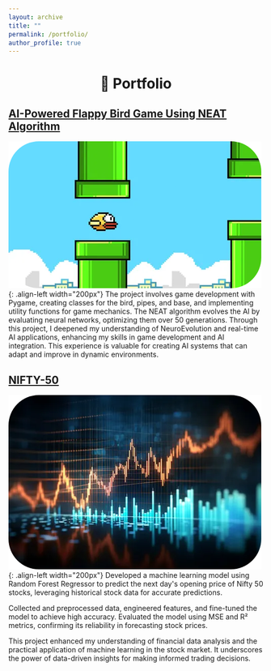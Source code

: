 ```yaml
---
layout: archive
title: ""
permalink: /portfolio/
author_profile: true
---
```


<h1 align=center>🙌 Portfolio</h1>

## [AI-Powered Flappy Bird Game Using NEAT Algorithm](https://github.com/Nexalyze/AI-Powered-Flappy-Bird-Game-Using-NEAT-Algorithm)

![Flappy](/images/flappy.png){: .align-left width="200px"}
The project involves game development with Pygame, creating classes for the bird, pipes, and base, and implementing utility functions for game mechanics. The NEAT algorithm evolves the AI by evaluating neural networks, optimizing them over 50 generations. Through this project, I deepened my understanding of NeuroEvolution and real-time AI applications, enhancing my skills in game development and AI integration. This experience is valuable for creating AI systems that can adapt and improve in dynamic environments.


 ## [NIFTY-50](https://github.com/Nexalyze/The-Nifty-50-Stock-Prediction-using-Machine-Learning)

![Nifty-50](/images/nifty50.png){: .align-left width="200px"}
Developed a machine learning model using Random Forest Regressor to predict the next day's opening price of Nifty 50 stocks, leveraging historical stock data for accurate predictions.

Collected and preprocessed data, engineered features, and fine-tuned the model to achieve high accuracy. Evaluated the model using MSE and R² metrics, confirming its reliability in forecasting stock prices.

This project enhanced my understanding of financial data analysis and the practical application of machine learning in the stock market. It underscores the power of data-driven insights for making informed trading decisions.
